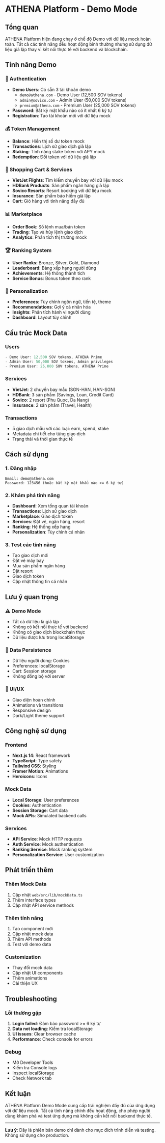 # ATHENA Platform - Demo Mode

## Tổng quan

ATHENA Platform hiện đang chạy ở chế độ Demo với dữ liệu mock hoàn toàn. Tất cả các tính năng đều hoạt động bình thường nhưng sử dụng dữ liệu giả lập thay vì kết nối thực tế với backend và blockchain.

## Tính năng Demo

### 🔐 Authentication
- **Demo Users**: Có sẵn 3 tài khoản demo
  - `demo@athena.com` - Demo User (12,500 SOV tokens)
  - `admin@sovico.com` - Admin User (50,000 SOV tokens)  
  - `premium@athena.com` - Premium User (25,000 SOV tokens)
- **Password**: Bất kỳ mật khẩu nào có ít nhất 6 ký tự
- **Registration**: Tạo tài khoản mới với dữ liệu mock

### 💰 Token Management
- **Balance**: Hiển thị số dư token mock
- **Transactions**: Lịch sử giao dịch giả lập
- **Staking**: Tính năng stake token với APY mock
- **Redemption**: Đổi token với dữ liệu giả lập

### 🛒 Shopping Cart & Services
- **VietJet Flights**: Tìm kiếm chuyến bay với dữ liệu mock
- **HDBank Products**: Sản phẩm ngân hàng giả lập
- **Sovico Resorts**: Resort booking với dữ liệu mock
- **Insurance**: Sản phẩm bảo hiểm giả lập
- **Cart**: Giỏ hàng với tính năng đầy đủ

### 📊 Marketplace
- **Order Book**: Sổ lệnh mua/bán token
- **Trading**: Tạo và hủy lệnh giao dịch
- **Analytics**: Phân tích thị trường mock

### 🏆 Ranking System
- **User Ranks**: Bronze, Silver, Gold, Diamond
- **Leaderboard**: Bảng xếp hạng người dùng
- **Achievements**: Hệ thống thành tích
- **Service Bonus**: Bonus token theo rank

### 🎯 Personalization
- **Preferences**: Tùy chỉnh ngôn ngữ, tiền tệ, theme
- **Recommendations**: Gợi ý cá nhân hóa
- **Insights**: Phân tích hành vi người dùng
- **Dashboard**: Layout tùy chỉnh

## Cấu trúc Mock Data

### Users
```typescript
- Demo User: 12,500 SOV tokens, ATHENA Prime
- Admin User: 50,000 SOV tokens, Admin privileges
- Premium User: 25,000 SOV tokens, ATHENA Prime
```

### Services
- **VietJet**: 2 chuyến bay mẫu (SGN-HAN, HAN-SGN)
- **HDBank**: 3 sản phẩm (Savings, Loan, Credit Card)
- **Sovico**: 2 resort (Phu Quoc, Da Nang)
- **Insurance**: 2 sản phẩm (Travel, Health)

### Transactions
- 5 giao dịch mẫu với các loại: earn, spend, stake
- Metadata chi tiết cho từng giao dịch
- Trạng thái và thời gian thực tế

## Cách sử dụng

### 1. Đăng nhập
```
Email: demo@athena.com
Password: 123456 (hoặc bất kỳ mật khẩu nào >= 6 ký tự)
```

### 2. Khám phá tính năng
- **Dashboard**: Xem tổng quan tài khoản
- **Transactions**: Lịch sử giao dịch
- **Marketplace**: Giao dịch token
- **Services**: Đặt vé, ngân hàng, resort
- **Ranking**: Hệ thống xếp hạng
- **Personalization**: Tùy chỉnh cá nhân

### 3. Test các tính năng
- Tạo giao dịch mới
- Đặt vé máy bay
- Mua sản phẩm ngân hàng
- Đặt resort
- Giao dịch token
- Cập nhật thông tin cá nhân

## Lưu ý quan trọng

### ⚠️ Demo Mode
- Tất cả dữ liệu là giả lập
- Không có kết nối thực tế với backend
- Không có giao dịch blockchain thực
- Dữ liệu được lưu trong localStorage

### 🔄 Data Persistence
- Dữ liệu người dùng: Cookies
- Preferences: localStorage
- Cart: Session storage
- Không đồng bộ với server

### 🎨 UI/UX
- Giao diện hoàn chỉnh
- Animations và transitions
- Responsive design
- Dark/Light theme support

## Công nghệ sử dụng

### Frontend
- **Next.js 14**: React framework
- **TypeScript**: Type safety
- **Tailwind CSS**: Styling
- **Framer Motion**: Animations
- **Heroicons**: Icons

### Mock Data
- **Local Storage**: User preferences
- **Cookies**: Authentication
- **Session Storage**: Cart data
- **Mock APIs**: Simulated backend calls

### Services
- **API Service**: Mock HTTP requests
- **Auth Service**: Mock authentication
- **Ranking Service**: Mock ranking system
- **Personalization Service**: User customization

## Phát triển thêm

### Thêm Mock Data
1. Cập nhật `web/src/lib/mockData.ts`
2. Thêm interface types
3. Cập nhật API service methods

### Thêm tính năng
1. Tạo component mới
2. Cập nhật mock data
3. Thêm API methods
4. Test với demo data

### Customization
- Thay đổi mock data
- Cập nhật UI components
- Thêm animations
- Cải thiện UX

## Troubleshooting

### Lỗi thường gặp
1. **Login failed**: Đảm bảo password >= 6 ký tự
2. **Data not loading**: Kiểm tra localStorage
3. **UI issues**: Clear browser cache
4. **Performance**: Check console for errors

### Debug
- Mở Developer Tools
- Kiểm tra Console logs
- Inspect localStorage
- Check Network tab

## Kết luận

ATHENA Platform Demo Mode cung cấp trải nghiệm đầy đủ của ứng dụng với dữ liệu mock. Tất cả tính năng chính đều hoạt động, cho phép người dùng khám phá và test ứng dụng mà không cần kết nối backend thực tế.

---

**Lưu ý**: Đây là phiên bản demo chỉ dành cho mục đích trình diễn và testing. Không sử dụng cho production.

